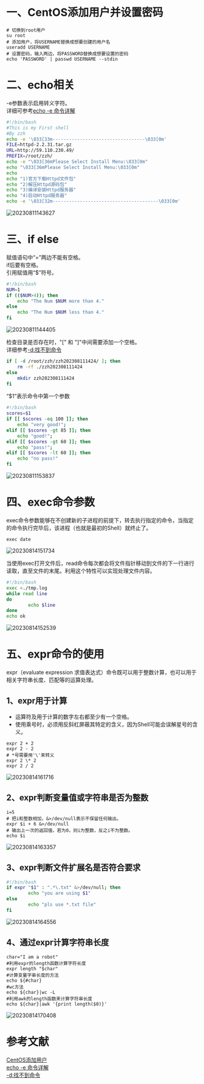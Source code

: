 # 一、CentOS添加用户并设置密码

```shell
# 切换到root用户
su root
# 添加用户，将USERNAME替换成想要创建的用户名
useradd USERNAME
# 设置密码，输入两边，将PASSWORD替换成想要设置的密码
echo 'PASSWORD' | passwd USERNAME --stdin
```

# 二、echo相关
-e参数表示启用转义字符。    
详细可参考[echo -e 命令详解](https://blog.csdn.net/qq_36412526/article/details/111411270)

```bash
#!/bin/bash
#This is my First shell
#By zzh
echo -e '\033[33m----------------------------------\033[0m'
FILE=httpd-2.2.31.tar.gz
URL=http://59.110.230.49/
PREFIX=/root/zzh/
echo -e "\033[36mPlease Select Install Menu:\033[0m"
echo "\033[36mPlease Select Install Menu:\033[0m"
echo
echo "1)官方下载Httpd文件包"
echo "2)解压Httpd源码包"
echo "3)编译安装Httpd服务器"
echo "4)启动Httpd服务器"
echo -e '\033[32m---------------------------------------\033[0m'
```

![20230811143627](https://raw.githubusercontent.com/ZZh2333/picgoResource/main/img/20230811143627.png)

# 三、if else

赋值语句中“=”两边不能有空格。  
if后要有空格。  
引用赋值用“$”符号。  

```bash
#!/bin/bash
NUM=1
if (($NUM>4)); then
    echo "The Num $NUM more than 4."
else
    echo "The Num $NUM less than 4."
fi
```

![20230811144405](https://raw.githubusercontent.com/ZZh2333/picgoResource/main/img/20230811144405.png)

检查目录是否存在时，"[" 和 "]"中间需要添加一个空格。  
详细参考[-d:找不到命令](https://qa.1r1g.com/sf/ask/1593797341/)

```bash
if [ -d /root/zzh/zzh202308111424/ ]; then
    rm -rf ./zzh202308111424
else
    mkdir zzh202308111424
fi
```

“$1”表示命令中第一个参数

```bash
#!/bin/bash
scores=$1
if [[ $scores -eq 100 ]]; then
    echo "very good!";
elif [[ $scores -gt 85 ]]; then
    echo "good!";
elif [[ $scores -gt 60 ]]; then
    echo "pass!";
elif [[ $scores -lt 60 ]]; then
    echo "no pass!"
fi

```

![20230811153837](https://raw.githubusercontent.com/ZZh2333/picgoResource/main/img/20230811153837.png)


# **四、exec命令参数**
exec命令参数能够在不创建新的子进程的前提下，转去执行指定的命令，当指定的命令执行完毕后，该进程（也就是最初的Shell）就终止了。  

```shell
exec date
```

![20230814151734](https://raw.githubusercontent.com/ZZh2333/picgoResource/main/img/20230814151734.png)

当使用exec打开文件后，read命令每次都会将文件指针移动到文件的下一行进行读取，直至文件的末尾。利用这个特性可以实现处理文件内容。

```bash
#!/bin/bash
exec <./tmp.log
while read line
do
        echo $line
done
echo ok      
```

![20230814152539](https://raw.githubusercontent.com/ZZh2333/picgoResource/main/img/20230814152539.png)

# 五、expr命令的使用
expr（evaluate expression 求值表达式）命令既可以用于整数计算，也可以用于相关字符串长度、匹配等的运算处理。

## 1、expr用于计算

+ 运算符及用于计算的数字左右都至少有一个空格。  
+ 使用乘号时，必须用反斜杠屏蔽其特定的含义，因为Shell可能会误解星号的含义。  

```shell
expr 2 + 2
expr 2 - 2
# *号需要用'\'来转义
expr 2 \* 2
expr 2 / 2
```

![20230814161716](https://raw.githubusercontent.com/ZZh2333/picgoResource/main/img/20230814161716.png)

## 2、expr判断变量值或字符串是否为整数

```shell
i=5
# 把i和整数相加，&>/dev/null表示不保留任何输出。
expr $i + 6 &>/dev/null
# 输出上一次的返回值，若为0，则i为整数，反之i不为整数。
echo $i
```

![20230814163357](https://raw.githubusercontent.com/ZZh2333/picgoResource/main/img/20230814163357.png)

## 3、expr判断文件扩展名是否符合要求

```bash
#!/bin/bash
if expr "$1" : ".*\.txt" &>/dev/null; then
        echo "you are using $1"
else
        echo "pls use *.txt file"
fi
```

![20230814164556](https://raw.githubusercontent.com/ZZh2333/picgoResource/main/img/20230814164556.png)


## 4、通过expr计算字符串长度

```shell
char="I am a robot"
#利用expr的length函数计算字符长度
expr length "$char"
#计算变量字串长度的方法
echo ${#char}
#wc方法
echo ${char}|wc -L
#利用awk的length函数来计算字符串长度
echo ${char}|awk '{print length($0)}'
```

![20230814170408](https://raw.githubusercontent.com/ZZh2333/picgoResource/main/img/20230814170408.png)

# 参考文献

[CentOS添加用户](https://www.python100.com/html/83367.html)  
[echo -e 命令详解](https://blog.csdn.net/qq_36412526/article/details/111411270)  
[-d:找不到命令](https://qa.1r1g.com/sf/ask/1593797341/)